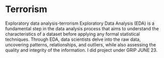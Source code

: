 # Terrorism
Exploratory data analysis-terrorism
Exploratory Data Analysis (EDA) is a fundamental step in the data analysis process that aims to understand the characteristics of a dataset before applying any formal statistical techniques. Through EDA, data scientists delve into the raw data, uncovering patterns, relationships, and outliers, while also assessing the quality and integrity of the information.
I did project under GRIP JUNE 23.
